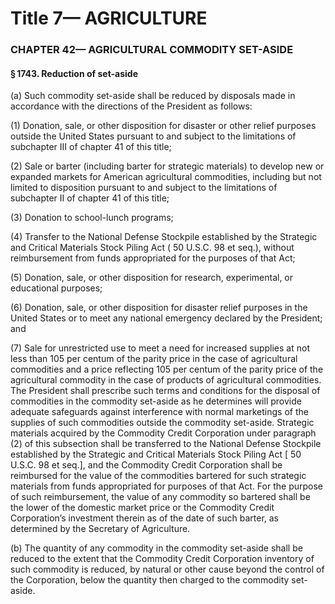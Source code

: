 
# Title 7— AGRICULTURE
### CHAPTER 42— AGRICULTURAL COMMODITY SET-ASIDE
#### § 1743. Reduction of set-aside

(a) Such commodity set-aside shall be reduced by disposals made in accordance with the directions of the President as follows:

(1) Donation, sale, or other disposition for disaster or other relief purposes outside the United States pursuant to and subject to the limitations of subchapter III of chapter 41 of this title;

(2) Sale or barter (including barter for strategic materials) to develop new or expanded markets for American agricultural commodities, including but not limited to disposition pursuant to and subject to the limitations of subchapter II of chapter 41 of this title;

(3) Donation to school-lunch programs;

(4) Transfer to the National Defense Stockpile established by the Strategic and Critical Materials Stock Piling Act ( 50 U.S.C. 98 et seq.), without reimbursement from funds appropriated for the purposes of that Act;

(5) Donation, sale, or other disposition for research, experimental, or educational purposes;

(6) Donation, sale, or other disposition for disaster relief purposes in the United States or to meet any national emergency declared by the President; and

(7) Sale for unrestricted use to meet a need for increased supplies at not less than 105 per centum of the parity price in the case of agricultural commodities and a price reflecting 105 per centum of the parity price of the agricultural commodity in the case of products of agricultural commodities. The President shall prescribe such terms and conditions for the disposal of commodities in the commodity set-aside as he determines will provide adequate safeguards against interference with normal marketings of the supplies of such commodities outside the commodity set-aside. Strategic materials acquired by the Commodity Credit Corporation under paragraph (2) of this subsection shall be transferred to the National Defense Stockpile established by the Strategic and Critical Materials Stock Piling Act [ 50 U.S.C. 98 et seq.], and the Commodity Credit Corporation shall be reimbursed for the value of the commodities bartered for such strategic materials from funds appropriated for purposes of that Act. For the purpose of such reimbursement, the value of any commodity so bartered shall be the lower of the domestic market price or the Commodity Credit Corporation’s investment therein as of the date of such barter, as determined by the Secretary of Agriculture.

(b) The quantity of any commodity in the commodity set-aside shall be reduced to the extent that the Commodity Credit Corporation inventory of such commodity is reduced, by natural or other cause beyond the control of the Corporation, below the quantity then charged to the commodity set-aside.
